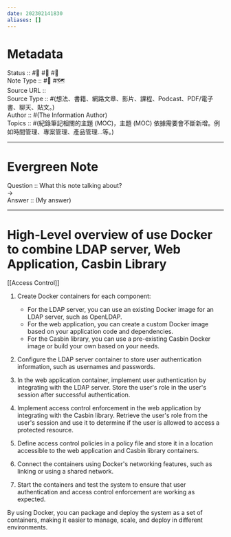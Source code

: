 ```yaml
---
date: 202302141830
aliases: []
---
```


# Metadata
Status :: #🌱 #🌼 #🌲 <br>
Note Type :: #📝 #🗺️ <br>
Source URL :: []() <br>
Source Type :: #(想法、書籍、網路文章、影片、課程、Podcast、PDF/電子書、聊天、貼文。)<br>
Author :: #(The Information Author)<br>
Topics :: #(紀錄筆記相關的主題 (MOC)，主題 (MOC) 依據需要會不斷新增。例如時間管理、專案管理、產品管理...等。) <br>


---

# Evergreen Note

Question :: What this note talking about? <br>
-> <br>
Answer :: (My answer) <br>

---

# High-Level overview of use Docker to combine LDAP server, Web Application, Casbin Library
[[Access Control]]

1.  Create Docker containers for each component:
    
    -   For the LDAP server, you can use an existing Docker image for an LDAP server, such as OpenLDAP.
    -   For the web application, you can create a custom Docker image based on your application code and dependencies.
    -   For the Casbin library, you can use a pre-existing Casbin Docker image or build your own based on your needs.
2.  Configure the LDAP server container to store user authentication information, such as usernames and passwords.
    
3.  In the web application container, implement user authentication by integrating with the LDAP server. Store the user's role in the user's session after successful authentication.
    
4.  Implement access control enforcement in the web application by integrating with the Casbin library. Retrieve the user's role from the user's session and use it to determine if the user is allowed to access a protected resource.
    
5.  Define access control policies in a policy file and store it in a location accessible to the web application and Casbin library containers.
    
6.  Connect the containers using Docker's networking features, such as linking or using a shared network.
    
7.  Start the containers and test the system to ensure that user authentication and access control enforcement are working as expected.
    

By using Docker, you can package and deploy the system as a set of containers, making it easier to manage, scale, and deploy in different environments.